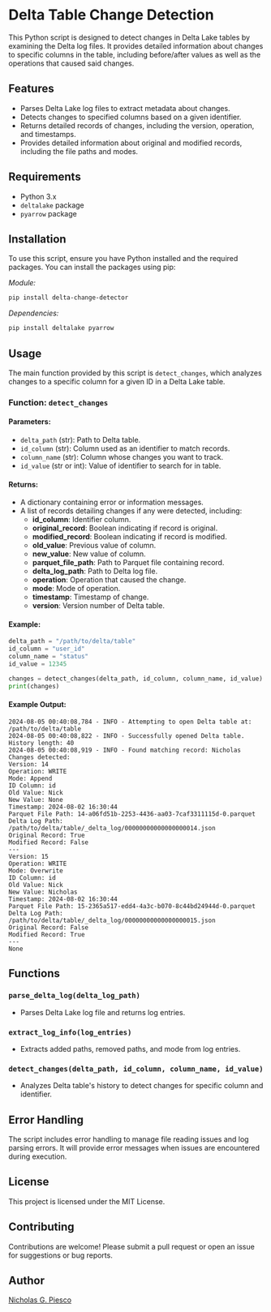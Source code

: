 # Delta Table Change Detection

This Python script is designed to detect changes in Delta Lake tables by examining the Delta log files. It provides detailed information about changes to specific columns in the table, including before/after values as well as the operations that caused said changes.

## Features

- Parses Delta Lake log files to extract metadata about changes.
- Detects changes to specified columns based on a given identifier.
- Returns detailed records of changes, including the version, operation, and timestamps.
- Provides detailed information about original and modified records, including the file paths and modes.

## Requirements

- Python 3.x
- `deltalake` package
- `pyarrow` package

## Installation

To use this script, ensure you have Python installed and the required packages. You can install the packages using pip:

*Module:*
```bash
pip install delta-change-detector
```

*Dependencies:*
```bash
pip install deltalake pyarrow
```

## Usage

The main function provided by this script is `detect_changes`, which analyzes changes to a specific column for a given ID in a Delta Lake table.

### Function: `detect_changes`

#### Parameters:

- `delta_path` (str): Path to Delta table.
- `id_column` (str): Column used as an identifier to match records.
- `column_name` (str): Column whose changes you want to track.
- `id_value` (str or int): Value of identifier to search for in table.

#### Returns:

- A dictionary containing error or information messages.
- A list of records detailing changes if any were detected, including:
  - **id_column**: Identifier column.
  - **original_record**: Boolean indicating if record is original.
  - **modified_record**: Boolean indicating if record is modified.
  - **old_value**: Previous value of column.
  - **new_value**: New value of column.
  - **parquet_file_path**: Path to Parquet file containing record.
  - **delta_log_path**: Path to Delta log file.
  - **operation**: Operation that caused the change.
  - **mode**: Mode of operation.
  - **timestamp**: Timestamp of change.
  - **version**: Version number of Delta table.

#### Example:

```python
delta_path = "/path/to/delta/table"
id_column = "user_id"
column_name = "status"
id_value = 12345

changes = detect_changes(delta_path, id_column, column_name, id_value)
print(changes)
```

#### Example Output:
```
2024-08-05 00:40:08,784 - INFO - Attempting to open Delta table at: /path/to/delta/table
2024-08-05 00:40:08,822 - INFO - Successfully opened Delta table. History length: 40
2024-08-05 00:40:08,919 - INFO - Found matching record: Nicholas
Changes detected:
Version: 14
Operation: WRITE
Mode: Append
ID Column: id
Old Value: Nick
New Value: None
Timestamp: 2024-08-02 16:30:44
Parquet File Path: 14-a06fd51b-2253-4436-aa03-7caf3311115d-0.parquet
Delta Log Path: /path/to/delta/table/_delta_log/00000000000000000014.json
Original Record: True
Modified Record: False
---
Version: 15
Operation: WRITE
Mode: Overwrite
ID Column: id
Old Value: Nick
New Value: Nicholas
Timestamp: 2024-08-02 16:30:44
Parquet File Path: 15-2365a517-edd4-4a3c-b070-8c44bd24944d-0.parquet
Delta Log Path: /path/to/delta/table/_delta_log/00000000000000000015.json
Original Record: False
Modified Record: True
---
None
```

## Functions

### `parse_delta_log(delta_log_path)`

- Parses Delta Lake log file and returns log entries.

### `extract_log_info(log_entries)`

- Extracts added paths, removed paths, and mode from log entries.

### `detect_changes(delta_path, id_column, column_name, id_value)`

- Analyzes Delta table's history to detect changes for specific column and identifier.

## Error Handling

The script includes error handling to manage file reading issues and log parsing errors. It will provide error messages when issues are encountered during execution.

## License

This project is licensed under the MIT License.

## Contributing

Contributions are welcome! Please submit a pull request or open an issue for suggestions or bug reports.

## Author

[Nicholas G. Piesco](https://github.com/npiesco/delta_change_detector)